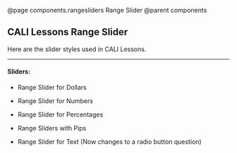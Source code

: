 @page components.rangesliders Range Slider
@parent components

## CALI Lessons Range Slider

Here are the slider styles used in CALI Lessons.

---

#### Sliders:

* Range Slider for Dollars

* Range Slider for Numbers

* Range Slider for Percentages

* Range Sliders with Pips

* Range Slider for Text (Now changes to a radio button question)





